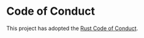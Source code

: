# Code of Conduct

This project has adopted the [Rust Code of Conduct][conduct-code].

[conduct-code]: https://www.rust-lang.org/policies/code-of-conduct
